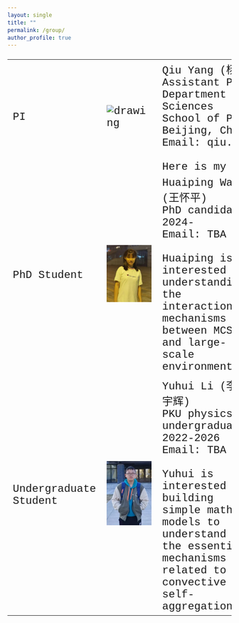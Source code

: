 ```yaml
---
layout: single
title: ""
permalink: /group/
author_profile: true
---
```


<font size="5" face="Courier New" >
<table>
  <tr>
    <td>PI</td>
    <td><img src="/images/QiuYang_zoom.jpg" alt="drawing" width="500"/></td>
    <td colspan="5">Qiu Yang (杨邱)<br>Assistant Professor<br>Department of Atmospheric and Oceanic Sciences<br>School of Physics, Peking University, Beijing, China<br>Email: qiu.yang@pku.edu.cn<br><br>Here is my <a href="https://qiuyang50.github.io/files/CV_Qiu_Yang.pdf">CV</a>.</td>
  </tr>
  <tr>
    <td>PhD Student</td>
    <td><img src="/images/HuaipingWang_2024PhD.jpg" alt="drawing" width="300"/></td>
    <td>Huaiping Wang (王怀平)<br>PhD candidate 2024-<br>Email: TBA <br><br>Huaiping is interested in understanding the interaction mechanisms between MCSs and large-scale environments.</td>
    <td><img src="/images/future_student.jpg" alt="drawing" width="300"/></td>
    <td>We're looking for talented people like you to join our team! Feel free to email Qiu if you are interested.</td>
    <td><img src="/images/future_student.jpg" alt="drawing" width="300"/></td>
    <td>We're looking for talented people like you to join our team! Feel free to email Qiu if you are interested.</td>
  </tr>
  <tr>
    <td>Undergraduate Student</td>
    <td><img src="/images/YuhuiLi_2022Undergraduate.jpg" alt="drawing" width="300"/></td>
    <td>Yuhui Li (李宇辉) <br>PKU physics undergraduate 2022-2026<br>Email: TBA <br><br>Yuhui is interested in building simple math models to understand the essential mechanisms related to convective self-aggregation.</td>
    <td><img src="/images/WencanZhu_2022Undergraduate.jpg" alt="drawing" width="300"/></td>
    <td>Wencan Zhu (朱文灿)<br>PKU physics undergraduate 2022-2026<br>Email: TBA <br><br>Wencan is interested in using machine learning tools to explore the fundamental mechanisms and predictability related to MCSs.</td>
  </tr>
</table>

